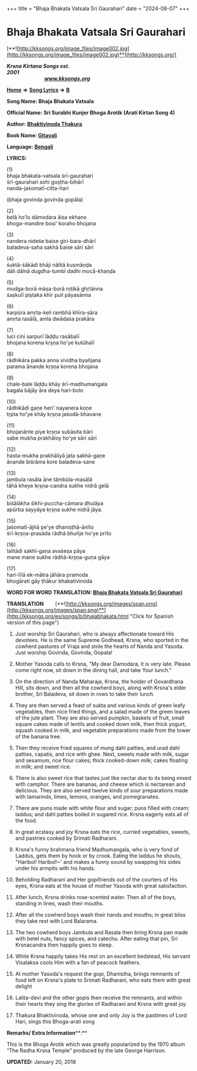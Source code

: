 +++
title = "Bhaja Bhakata Vatsala Sri Gaurahari"
date = "2024-08-07"
+++

# Bhaja Bhakata Vatsala Sri Gaurahari
[**![http://kksongs.org/image_files/image002.jpg](http://kksongs.org/image_files/image002.jpg)**](http://kksongs.org/)

**_Krsna Kirtana Songs est. 2001_**                                                                                                                                                 **_www.kksongs.org_**

[**Home**](http://kksongs.org/) **⇒** [**Song Lyrics**](http://kksongs.org/lyrics.html) **⇒** [**B**](http://kksongs.org/songs/song_b.html)

**Song Name: Bhaja Bhakata Vatsala**

**Official Name: Sri Surabhi Kunjer Bhoga Arotik (Arati Kirtan Song 4)**

**Author:** [**Bhaktivinoda Thakura**](http://kksongs.org/authors/list/bhaktivinoda.html)

**Book Name: [Gitavali](http://kksongs.org/authors/literature/gitavali.html)**

**Language: [Bengali](http://kksongs.org/language/list/bengali.html)**

**LYRICS:**

(1)  
bhaja bhakata-vatsala śrī-gaurahari  
śrī-gaurahari sohi goṣṭha-bihārī  
nanda-jaśomatī-citta-hari

(bhaja govinda govinda gopāla)

(2)  
belā ho'lo dāmodara āisa ekhano  
bhoga-mandire bosi' koraho bhojana

(3)  
nandera nideśe baise giri-bara-dhārī  
baladeva-saha sakhā baise sāri sāri

(4)  
śuktā-śākādi bhāji nālitā kuṣmāṇḍa  
dāli dālnā dugdha-tumbī dadhi mocā-khaṇḍa

(5)  
mudga-borā māṣa-borā roṭikā ghṛtānna  
śaṣkulī piṣṭaka khīr puli pāyasānna

(6)  
karpūra amṛta-keli rambhā khīra-sāra  
amṛta rasālā, amla dwādaśa prakāra

(7)  
luci cini sarpurī lāḍḍu rasābalī  
bhojana korena kṛṣṇa ho'ye kutūhalī

(8)  
rādhikāra pakka anna vividha byañjana  
parama ānande kṛṣṇa korena bhojana

(9)  
chale-bale lāḍḍu khāy śrī-madhumaṅgala  
bagala bājāy āra deya hari-bolo

(10)  
rādhikādi gaṇe heri' nayanera koṇe  
tṛpta ho'ye khāy kṛṣṇa jaśodā-bhavane

(11)  
bhojanānte piye kṛṣṇa subāsita bāri  
sabe mukha prakhāloy ho'ye sāri sāri

(12)  
hasta-mukha prakhāliyā jata sakhā-gaṇe  
ānande biśrāma kore baladeva-sane

(13)  
jambula rasāla āne tāmbūla-masālā  
tāhā kheye kṛṣṇa-candra sukhe nidrā gelā

(14)  
biśālākha śikhi-puccha-cāmara ḍhulāya  
apūrba śayyāya kṛṣṇa sukhe nidrā jāya.

(15)  
jaśomatī-ājñā pe'ye dhaniṣṭhā-ānīto  
śrī-kṛṣṇa-prasāda rādhā bhuñje ho'ye prīto

(16)  
lalitādi sakhī-gaṇa avaśeṣa pāya  
mane mane sukhe rādhā-kṛṣṇa-guṇa gāya

(17)  
hari-līlā ek-mātra jāhāra pramoda  
bhogārati gāy ṭhākur bhakativinoda

**WORD FOR WORD TRANSLATION: [Bhaja Bhakata Vatsala Sri Gaurahari](http://kksongs.org/synonym/b/bhajabhakatavatsala.html)**

**TRANSLATION**        [**![http://kksongs.org/images/span.png](http://kksongs.org/images/span.png)**](http://kksongs.org/es/songs/b/bhajabhakata.html "Click for Spanish version of this page")

1) Just worship Sri Gaurahari, who is always affectionate toward His devotees. He is the same Supreme Godhead, Krsna, who sported in the cowherd pastures of Vraja and stole the hearts of Nanda and Yasoda. Just worship Govinda, Govinda, Gopala!

2) Mother Yasoda calls to Krsna, "My dear Damodara, it is very late. Please come right now, sit down in the dining hall, and take Your lunch."

3) On the direction of Nanda Maharaja, Krsna, the holder of Govardhana Hill, sits down, and then all the cowherd boys, along with Krsna's elder brother, Sri Baladeva, sit down in rows to take their lunch.

4) They are then served a feast of sukta and various kinds of green leafy vegetables, then nice fried things, and a salad made of the green leaves of the jute plant. They are also served pumpkin, baskets of fruit, small square cakes made of lentils and cooked down milk, then thick yogurt, squash cooked in milk, and vegetable preparations made from the tower of the banana tree.

5) Then they receive fried squares of mung dahl patties, and urad dahl patties, capatis, and rice with ghee. Next, sweets made with milk, sugar and sesamum, rice flour cakes; thick cooked-down milk; cakes floating in milk; and sweet rice.

6) There is also sweet rice that tastes just like nectar due to its being mixed with camphor. There are bananas, and cheese which is nectarean and delicious. They are also served twelve kinds of sour preparations made with tamarinds, limes, lemons, oranges, and pomegranates.

7) There are puns made with white flour and sugar; puns filled with cream; laddus; and dahl patties boiled in sugared rice. Krsna eagerly eats all of the food.

8) In great ecstasy and joy Krsna eats the rice, curried vegetables, sweets, and pastries cooked by Srimati Radharani.

9) Krsna's funny brahmana friend Madhumangala, who is very fond of Laddus, gets them by hook or by crook. Eating the laddus he shouts, "Haribol! Haribol!~' and makes a funny sound by swapping his sides under his armpits with his hands.

10) Beholding Radharani and Her gopifriends out of the courters of His eyes, Krsna eats at the house of mother Yasoda with great satisfaction.

11) After lunch, Krsna drinks rose-scented water. Then all of the boys, standing in lines, wash their mouths.

12) After all the cowherd boys wash their hands and mouths; in great bliss they take rest with Lord Balarama.

13) The two cowherd boys Jambula and Rasala then bring Krsna pan made with betel nuts, fancy spices, and catechu. After eating that pin, Sri Krsnacandra then happily goes to sleep.

14) While Krsna happily takes His rest on an excellent bedstead, His servant Visalaksa cools Him with a fan of peacock feathers.

15) At mother Yasoda's request the gopi, Dhanistha, brings remnants of food left on Krsna's plate to Srimati Radharani, who eats them with great delight

16) Lalita-devi and the other gopis then receive the remnants, and within their hearts they sing the glories of Radharani and Krsna with great joy.

17) Thakura Bhaktivinoda, whose one and only Joy is the pastimes of Lord Hari, sings this Bhoga-arati song

**Remarks/ Extra Information****:**

This is the Bhoga Arotik which was greatly popularized by the 1970 album “The Radha Krsna Temple” produced by the late George Harrison.

**UPDATED:** January 20, 2018
